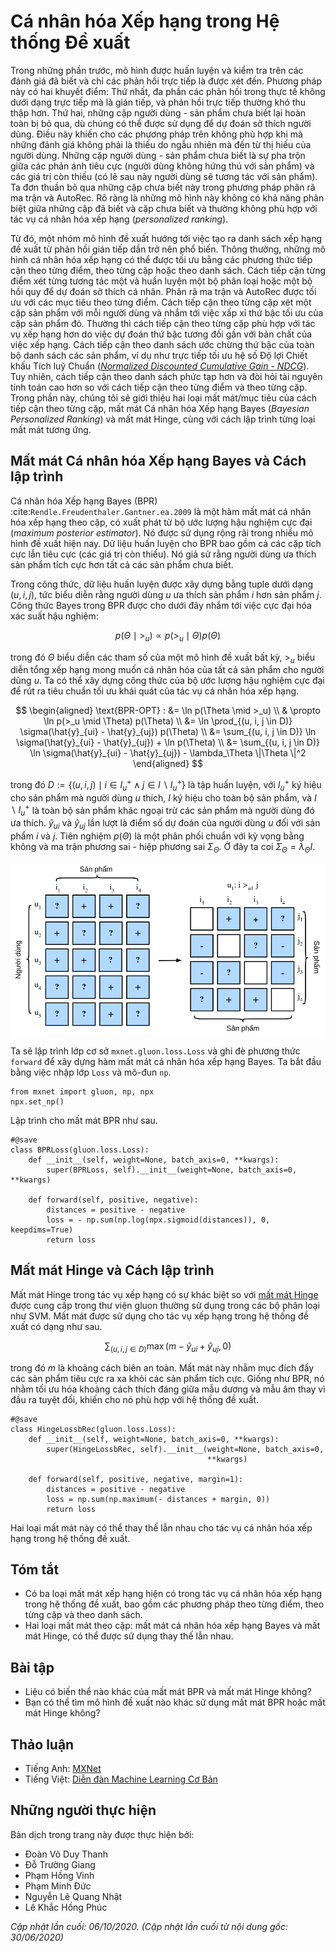 <!--
# Personalized Ranking for Recommender Systems
-->

# Cá nhân hóa Xếp hạng trong Hệ thống Đề xuất


<!--
In the former sections, only explicit feedback was considered and models were trained and tested on observed ratings.
There are two demerits of such methods: First, most feedback is not explicit but implicit in real-world scenarios, 
and explicit feedback can be more expensive to collect.
Second, non-observed user-item pairs which may be predictive for users' interests are totally ignored, 
making these methods unsuitable for cases where ratings are not missing at random but because of users' preferences.
Non-observed user-item pairs are a mixture of real negative feedback (users are not interested in the items) 
and missing values (the user might interact with the items in the future).
We simply ignore the non-observed pairs in matrix factorization and AutoRec.
Clearly, these models are incapable of distinguishing between observed and non-observed pairs 
and are usually not suitable for personalized ranking tasks.
-->

Trong những phần trước, mô hình được huấn luyện và kiểm tra trên các đánh giá đã biết và chỉ các phản hồi trực tiếp là được xét đến.
Phương pháp này có hai khuyết điểm: Thứ nhất, đa phần các phản hồi trong thực tế không dưới dạng trực tiếp mà là gián tiếp,
và phản hồi trực tiếp thường khó thu thập hơn.
Thứ hai, những cặp người dùng - sản phẩm chưa biết lại hoàn toàn bị bỏ qua, dù chúng có thể được sử dụng để dự đoán sở thích người dùng.
Điều này khiến cho các phương pháp trên không phù hợp khi mà những đánh giá không phải là thiếu do ngẫu nhiên mà đến từ thị hiếu của người dùng.
Những cặp người dùng - sản phẩm chưa biết là sự pha trộn giữa các phản ánh tiêu cực (người dùng không hứng thú với sản phẩm)
và các giá trị còn thiếu (có lẽ sau này người dùng sẽ tương tác với sản phẩm).
Ta đơn thuần bỏ qua những cặp chưa biết này trong phương pháp phân rã ma trận và AutoRec.
Rõ ràng là những mô hình này không có khả năng phân biệt giữa những cặp đã biết và cặp chưa biết
và thường không phù hợp với tác vụ cá nhân hóa xếp hạng (*personalized ranking*).


<!--
To this end, a class of recommendation models targeting at generating ranked recommendation lists from implicit feedback have gained popularity.
In general, personalized ranking models can be optimized with pointwise, pairwise or listwise approaches.
Pointwise approaches considers a single interaction at a time and train a classifier or a regressor to predict individual preferences.
Matrix factorization and AutoRec are optimized with pointwise objectives.
Pairwise approaches consider a pair of items for each user and aim to approximate the optimal ordering for that pair.
Usually, pairwise approaches are more suitable for the ranking task because predicting relative order is reminiscent to the nature of ranking.
Listwise approaches approximate the ordering of the entire list of items, for example, 
direct optimizing the ranking measures such as Normalized Discounted Cumulative Gain ([NDCG](https://en.wikipedia.org/wiki/Discounted_cumulative_gain)).
However, listwise approaches are more complex and compute-intensive than pointwise or pairwise approaches.
In this section, we will introduce two pairwise objectives/losses, Bayesian Personalized Ranking loss and Hinge loss, and their respective implementations.
-->

Từ đó, một nhóm mô hình đề xuất hướng tới việc tạo ra danh sách xếp hạng đề xuất từ phản hồi gián tiếp dần trở nên phổ biến.
Thông thường, những mô hình cá nhân hóa xếp hạng có thể được tối ưu bằng các phương thức tiếp cận theo từng điểm, theo từng cặp hoặc theo danh sách.
Cách tiếp cận từng điểm xét từng tương tác một và huấn luyện một bộ phân loại hoặc một bộ hồi quy để dự đoán sở thích cá nhân.
Phân rã ma trận và AutoRec được tối ưu với các mục tiêu theo từng điểm.
Cách tiếp cận theo từng cặp xét một cặp sản phẩm với mỗi người dùng và nhắm tới việc xấp xỉ thứ bậc tối ưu của cặp sản phẩm đó.
Thường thì cách tiếp cận theo từng cặp phù hợp với tác vụ xếp hạng hơn do việc dự đoán thứ bậc tương đối gần với bản chất của việc xếp hạng.
Cách tiếp cận theo danh sách ước chừng thứ bậc của toàn bộ danh sách các sản phẩm, ví dụ như
trực tiếp tối ưu hệ số Độ lợi Chiết khấu Tích luỹ Chuẩn (*[Normalized Discounted Cumulative Gain - NDCG](https://en.wikipedia.org/wiki/Discounted_cumulative_gain)*).
Tuy nhiên, cách tiếp cận theo danh sách phức tạp hơn và đòi hỏi tài nguyên tính toán cao hơn so với cách tiếp cận theo từng điểm và theo từng cặp.
Trong phần này, chúng tôi sẽ giới thiệu hai loại mất mát/mục tiêu của cách tiếp cận theo từng cặp, 
mất mát Cá nhân hóa Xếp hạng Bayes (*Bayesian Personalized Ranking*) và mất mát Hinge, cùng với cách lập trình từng loại mất mát tương ứng.


<!--
## Bayesian Personalized Ranking Loss and its Implementation
-->

## Mất mát Cá nhân hóa Xếp hạng Bayes và Cách lập trình


<!--
Bayesian personalized ranking (BPR) :cite:`Rendle.Freudenthaler.Gantner.ea.2009` is a pairwise personalized ranking loss that is derived from the maximum posterior estimator.
It has been widely used in many existing recommendation models.
The training data of BPR consists of both positive and negative pairs (missing values).
It assumes that the user prefers the positive item over all other non-observed items.
-->

Cá nhân hóa Xếp hạng Bayes (BPR) :cite:`Rendle.Freudenthaler.Gantner.ea.2009` là một hàm mất mát cá nhân hóa xếp hạng theo cặp, 
có xuất phát từ bộ ước lượng hậu nghiệm cực đại (*maximum posterior estimator*).
Nó được sử dụng rộng rãi trong nhiều mô hình đề xuất hiện nay.
Dữ liệu huấn luyện cho BPR bao gồm cả các cặp tích cực lẫn tiêu cực (các giá trị còn thiếu).
Nó giả sử rằng người dùng ưa thích sản phẩm tích cực hơn tất cả các sản phẩm chưa biết.


<!--
In formal, the training data is constructed by tuples in the form of $(u, i, j)$, which represents that the user $u$ prefers the item $i$ over the item $j$.
The Bayesian formulation of BPR which aims to maximize the posterior probability is given below:
-->

Trong công thức, dữ liệu huấn luyện được xây dựng bằng tuple dưới dạng $(u, i, j)$, tức biểu diễn rằng người dùng $u$ ưa thích sản phẩm $i$ hơn sản phẩm $j$.
Công thức Bayes trong BPR được cho dưới đây nhắm tới việc cực đại hóa xác suất hậu nghiệm:


$$
p(\Theta \mid >_u )  \propto  p(>_u \mid \Theta) p(\Theta)
$$


<!-- ===================== Kết thúc dịch Phần 1 ===================== -->

<!-- ===================== Bắt đầu dịch Phần 2 ===================== -->


<!--
Where $\Theta$ represents the parameters of an arbitrary recommendation model, $>_u$ represents the desired personalized total ranking of all items for user $u$.
We can formulate the maximum posterior estimator to derive the generic optimization criterion for the personalized ranking task.
-->

trong đó $\Theta$ biểu diễn các tham số của một mô hình đề xuất bất kỳ, $>_u$ biểu diễn tổng xếp hạng mong muốn cá nhân hóa của tất cả sản phẩm cho người dùng $u$.
Ta có thể xây dựng công thức của bộ ước lượng hậu nghiệm cực đại để rút ra tiêu chuẩn tối ưu khái quát của tác vụ cá nhân hóa xếp hạng.


$$
\begin{aligned}
\text{BPR-OPT} : &= \ln p(\Theta \mid >_u) \\
         & \propto \ln p(>_u \mid \Theta) p(\Theta) \\
         &= \ln \prod_{(u, i, j \in D)} \sigma(\hat{y}_{ui} - \hat{y}_{uj}) p(\Theta) \\
         &= \sum_{(u, i, j \in D)} \ln \sigma(\hat{y}_{ui} - \hat{y}_{uj}) + \ln p(\Theta) \\
         &= \sum_{(u, i, j \in D)} \ln \sigma(\hat{y}_{ui} - \hat{y}_{uj}) - \lambda_\Theta \|\Theta \|^2
\end{aligned}
$$


<!--
where $D := \{(u, i, j) \mid i \in I^+_u \wedge j \in I \backslash I^+_u \}$ is the training set, 
with $I^+_u$ denoting the items the user $u$ liked, $I$ denoting all items, and $I \backslash I^+_u$ indicating all other items excluding items the user liked.
$\hat{y}_{ui}$ and $\hat{y}_{uj}$ are the predicted scores of the user $u$ to item $i$ and $j$, respectively.
The prior $p(\Theta)$ is a normal distribution with zero mean and variance-covariance matrix $\Sigma_\Theta$.
Here, we let $\Sigma_\Theta = \lambda_\Theta I$.
-->

trong đó $D := \{(u, i, j) \mid i \in I^+_u \wedge j \in I \backslash I^+_u \}$ là tập huấn luyện, 
với $I^+_u$ ký hiệu cho sản phẩm mà người dùng $u$ thích, $I$ ký hiệu cho toàn bộ sản phẩm, và $I \backslash I^+_u$ là toàn bộ sản phẩm khác ngoại trừ các sản phẩm mà người dùng đó ưa thích.
$\hat{y}_{ui}$ và $\hat{y}_{uj}$ lần lượt là điểm số dự đoán của người dùng $u$ đối với sản phẩm $i$ và $j$.
Tiên nghiệm $p(\Theta)$ là một phân phối chuẩn với kỳ vọng bằng không và ma trận phương sai - hiệp phương sai $\Sigma_\Theta$.
Ở đây ta coi $\Sigma_\Theta = \lambda_\Theta I$.



<!--
![Illustration of Bayesian Personalized Ranking](../img/rec-ranking.svg)
-->

![Minh họa Cá nhân hóa Xếp hạng Bayes.](../img/rec-ranking.svg)



<!--
We will implement the base class `mxnet.gluon.loss.Loss` and override the `forward` method to construct the Bayesian personalized ranking loss.
We begin by importing the Loss class and the np module.
-->

Ta sẽ lập trình lớp cơ sở `mxnet.gluon.loss.Loss` và ghi đè phương thức `forward` để xây dựng hàm mất mát cá nhân hóa xếp hạng Bayes.
Ta bắt đầu bằng việc nhập lớp `Loss` và mô-đun `np`.


```{.python .input  n=5}
from mxnet import gluon, np, npx
npx.set_np()
```


<!--
The implementation of BPR loss is as follows.
-->

Lập trình cho mất mát BPR như sau.


```{.python .input  n=2}
#@save
class BPRLoss(gluon.loss.Loss):
    def __init__(self, weight=None, batch_axis=0, **kwargs):
        super(BPRLoss, self).__init__(weight=None, batch_axis=0, **kwargs)

    def forward(self, positive, negative):
        distances = positive - negative
        loss = - np.sum(np.log(npx.sigmoid(distances)), 0, keepdims=True)
        return loss
```


<!--
## Hinge Loss and its Implementation
-->

## Mất mát Hinge và Cách lập trình


<!--
The Hinge loss for ranking has different form to the [hinge loss](https://mxnet.incubator.apache.org/api/python/gluon/loss.html#mxnet.gluon.loss.HingeLoss) 
provided within the gluon library that is often used in classifiers such as SVMs.
The loss used for ranking in recommender systems has the following form.
-->

Mất mát Hinge trong tác vụ xếp hạng có sự khác biệt so với [mất mát Hinge](https://mxnet.incubator.apache.org/api/python/gluon/loss.html#mxnet.gluon.loss.HingeLoss) 
được cung cấp trong thư viện gluon thường sử dụng trong các bộ phân loại như SVM.
Mất mát được sử dụng cho tác vụ xếp hạng trong hệ thống đề xuất có dạng như sau.


$$
 \sum_{(u, i, j \in D)} \max( m - \hat{y}_{ui} + \hat{y}_{uj}, 0)
$$


<!--
where $m$ is the safety margin size.
It aims to push negative items away from positive items.
Similar to BPR, it aims to optimize for relevant distance between positive and 
negative samples instead of absolute outputs, making it well suited to recommender systems.
-->

trong đó $m$ là khoảng cách biên an toàn.
Mất mát này nhằm mục đích đẩy các sản phẩm tiêu cực ra xa khỏi các sản phẩm tích cực.
Giống như BPR, nó nhằm tối ưu hóa khoảng cách thích đáng giữa mẫu dương và
mẫu âm thay vì đầu ra tuyệt đối, khiến cho nó phù hợp với hệ thống đề xuất.


```{.python .input  n=3}
#@save
class HingeLossbRec(gluon.loss.Loss):
    def __init__(self, weight=None, batch_axis=0, **kwargs):
        super(HingeLossbRec, self).__init__(weight=None, batch_axis=0,
                                            **kwargs)

    def forward(self, positive, negative, margin=1):
        distances = positive - negative
        loss = np.sum(np.maximum(- distances + margin, 0))
        return loss
```


<!--
These two losses are interchangeable for personalized ranking in recommendation.
-->

Hai loại mất mát này có thể thay thế lẫn nhau cho tác vụ cá nhân hóa xếp hạng trong hệ thống đề xuất.


## Tóm tắt

<!--
* There are three types of ranking losses available for the personalized ranking task in recommender systems, namely, pointwise, pairwise and listwise methods.
* The two pairwise loses, Bayesian personalized ranking loss and hinge loss, can be used interchangeably.
-->

* Có ba loại mất mát xếp hạng hiện có trong tác vụ cá nhân hóa xếp hạng trong hệ thống đề xuất, bao gồm các phương pháp theo từng điểm, theo từng cặp và theo danh sách.
* Hai loại mất mát theo cặp: mất mát cá nhân hóa xếp hạng Bayes và mất mát Hinge, có thể được sử dụng thay thế lẫn nhau.


## Bài tập

<!--
* Are there any variants of BPR and hinge loss available?
* Can you find any recommendation models that use BPR or hinge loss?
-->

* Liệu có biến thể nào khác của mất mát BPR và mất mát Hinge không?
* Bạn có thể tìm mô hình đề xuất nào khác sử dụng mất mát BPR hoặc mất mát Hinge không? 


## Thảo luận
* Tiếng Anh: [MXNet](https://discuss.d2l.ai/t/402)
* Tiếng Việt: [Diễn đàn Machine Learning Cơ Bản](https://forum.machinelearningcoban.com/c/d2l)


## Những người thực hiện
Bản dịch trong trang này được thực hiện bởi:

* Đoàn Võ Duy Thanh
* Đỗ Trường Giang
* Phạm Hồng Vinh
* Phạm Minh Đức
* Nguyễn Lê Quang Nhật
* Lê Khắc Hồng Phúc

*Cập nhật lần cuối: 06/10/2020. (Cập nhật lần cuối từ nội dung gốc: 30/06/2020)*
